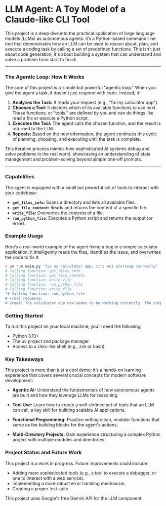 # LLM Agent: A Toy Model of a Claude-like CLI Tool

This project is a deep dive into the practical application of large language models (LLMs) as autonomous agents. It’s a Python-based command-line tool that demonstrates how an LLM can be used to reason about, plan, and execute a coding task by calling a set of predefined functions. This isn't just about code generation; it's about building a system that can understand and solve a problem from start to finish.

---

### The Agentic Loop: How It Works

The core of this project is a simple but powerful "agentic loop." When you give the agent a task, it doesn't just respond with code. Instead, it:

1. **Analyzes the Task:** It reads your request (e.g., "fix my calculator app").
2. **Chooses a Tool:** It decides which of its available functions to use next. These functions, or "tools," are defined by you and can do things like read a file or execute a Python script.
3. **Executes the Tool:** The agent calls the chosen function, and the result is returned to the LLM.
4. **Repeats:** Based on the new information, the agent continues this cycle of planning, choosing, and executing until the task is complete.

This iterative process mimics how sophisticated AI systems debug and solve problems in the real world, showcasing an understanding of state management and problem-solving beyond simple one-off prompts.

---

### Capabilities

The agent is equipped with a small but powerful set of tools to interact with your codebase:

- **`get_files_info`:** Scans a directory and lists all available files.
- **`get_file_content`:** Reads and returns the content of a specific file.
- **`write_file`:** Overwrites the contents of a file.
- **`run_python_file`:** Executes a Python script and returns the output (or error).

### Example Usage

Here’s a real-world example of the agent fixing a bug in a simple calculator application. It intelligently reads the files, identifies the issue, and overwrites the code to fix it.

```bash
> uv run main.py "fix my calculator app, it's not starting correctly"
# Calling function: get_files_info
# Calling function: get_file_content
# Calling function: write_file
# Calling function: run_python_file
# Calling function: write_file
"# Calling function: run_python_file
# Final response:
# Great! The calculator app now seems to be working correctly. The output shows the expression and the result in a formatted way.
```

### Getting Started

To run this project on your local machine, you'll need the following:

- Python 3.10+
- The uv project and package manager
- Access to a Unix-like shell (e.g., zsh or bash)

### Key Takeaways

This project is more than just a cool demo; it’s a hands-on learning experience that covers several crucial concepts for modern software development:

- **Agentic AI:** Understand the fundamentals of how autonomous agents are built and how they leverage LLMs for reasoning.

- **Tool Use:** Learn how to create a well-defined set of tools that an LLM can call, a key skill for building scalable AI applications.

- **Functional Programming:** Practice writing clean, modular functions that serve as the building blocks for the agent's actions.

- **Multi-Directory Projects:** Gain experience structuring a complex Python project with multiple modules and directories.

### Project Status and Future Work

This project is a work in progress. Future improvements could include:

- Adding more sophisticated tools (e.g., a tool to execute a debugger, or one to interact with a web service).
- Implementing a more robust error handling mechanism.
- Creating a proper test suite.

This project uses Google's free Gemini API for the LLM component.

